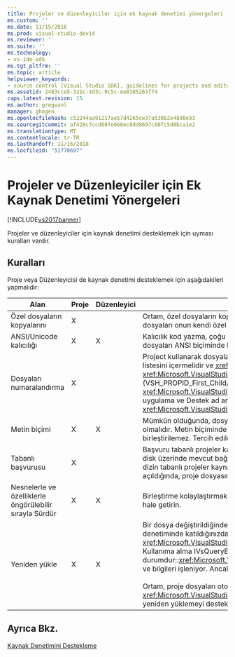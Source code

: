 ```yaml
---
title: Projeler ve düzenleyiciler için ek kaynak denetimi yönergeleri | Microsoft Docs
ms.custom: ''
ms.date: 11/15/2016
ms.prod: visual-studio-dev14
ms.reviewer: ''
ms.suite: ''
ms.technology:
- vs-ide-sdk
ms.tgt_pltfrm: ''
ms.topic: article
helpviewer_keywords:
- source control [Visual Studio SDK], guidelines for projects and editors
ms.assetid: 2483cce5-321c-4d3c-9c5c-ee8385263f74
caps.latest.revision: 15
ms.author: gregvanl
manager: ghogen
ms.openlocfilehash: c52244aa91217ae57d4265ce37a530b2e48d0e93
ms.sourcegitcommit: af428c7ccd007e668ec0dd8697c88fc5d8bca1e2
ms.translationtype: MT
ms.contentlocale: tr-TR
ms.lasthandoff: 11/16/2018
ms.locfileid: "51770697"
---
```

# <a name="additional-source-control-guidelines-for-projects-and-editors"></a>Projeler ve Düzenleyiciler için Ek Kaynak Denetimi Yönergeleri
[!INCLUDE[vs2017banner](../../includes/vs2017banner.md)]

Projeler ve düzenleyiciler için kaynak denetimi desteklemek için uyması kuralları vardır.  
  
## <a name="guidelines"></a>Kuralları  
 Proje veya Düzenleyicisi de kaynak denetimi desteklemek için aşağıdakileri yapmalıdır:  
  
|Alan|Proje|Düzenleyici|Ayrıntılar|  
|----------|-------------|------------|-------------|  
|Özel dosyaların kopyalarını|X||Ortam, özel dosyaların kopyalarını destekler. Diğer bir deyişle, projede kayıtlı her kişi projedeki dosyaları onun kendi özel kopyasına sahip olur.|  
|ANSI/Unicode kalıcılığı|X|X|Kalıcılık kod yazma, çoğu kaynak denetimi program Unicode şu anda desteklemediğinden dosyaları ANSI biçiminde kalıcı hale getirin.|  
|Dosyaları numaralandırma|X||Project kullanarak dosyaları listesini numaralandırır kaldırılmasının belirli içerdiği tüm dosyaların listesini içermelidir ve <xref:Microsoft.VisualStudio.Shell.Interop.IVsSccProject2> veya <xref:Microsoft.VisualStudio.Shell.Interop.IVsHierarchy.GetProperty%2A> (VSH_PROPID_First_Child/Next_Sibling). Proje öğesi adları ile aynı zamanda açığa kendi <xref:Microsoft.VisualStudio.Shell.Interop.IVsProject.GetMkDocument%2A> (özel dosyaları dahil) uygulama ve Destek ad araması aracılığıyla kendi <xref:Microsoft.VisualStudio.Shell.Interop.IVsProject.IsDocumentInProject%2A> uygulaması.|  
|Metin biçimi|X|X|Mümkün olduğunda, dosyaları birleştirme farklı sürümlerini desteklemek üzere metin biçiminde olmalıdır. Metin biçiminde olmayan dosyalar daha sonra dosyayı diğer sürümleri ile birleştirilemez. Tercih edilen metin XML biçimindedir.|  
|Tabanlı başvurusu|X||Başvuru tabanlı projeler kaynak denetimine kolayca desteklenir. Ancak, projeyi olup bu dosyalar disk üzerinde mevcut bağımsız olarak, isteğe bağlı olarak, dosyaların listesini oluşturabilir sürece dizin tabanlı projeler kaynak denetimi tarafından da desteklenir. Kaynak denetiminden bir proje açıldığında, proje dosyasının ilk önce dosyalarından birini aşağı getirilir.|  
|Nesnelerle ve özelliklerle öngörülebilir sırayla Sürdür|X|X|Birleştirme kolaylaştırmak için alfabetik sırayla gibi tahmin edilebilir bir sırada dosyalarınızı kalıcı hale getirin.|  
|Yeniden yükle|X|X|Bir dosya değiştirildiğinde diskte düzenleyiciniz yeniden mümkün olması gerekir. Kaynak denetiminde katıldığınızda, ortam verileri sizin için çağırarak yeniden yükleyecektir, <xref:Microsoft.VisualStudio.Shell.Interop.IVsPersistDocData2.ReloadDocData%2A> uygulaması. Kullanıma alma IVsQueryEditQuerySave çağrıldığında gerçekleşir en zor yeniden durumdur::<xref:Microsoft.VisualStudio.Shell.Interop.IVsQueryEditQuerySave2.QueryEditFiles%2A> ve bilgileri işleniyor. Ancak yeniden kodunuzu bu durumda çalıştırılabilmesi gerekir.<br /><br /> Ortam, proje dosyaları otomatik olarak yeniden yükler. Ancak, bir proje uygulamalıdır <xref:Microsoft.VisualStudio.Shell.Interop.IVsPersistHierarchyItem2> iç içe toplamalar, hiyerarşiler yeniden yüklemeyi desteklemek için proje dosyaları iç içe geçmiş.|  
  
## <a name="see-also"></a>Ayrıca Bkz.  
 [Kaynak Denetimini Destekleme](../../extensibility/internals/supporting-source-control.md)

